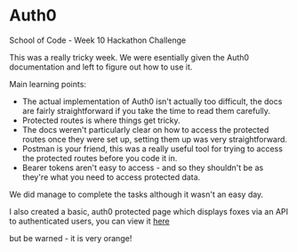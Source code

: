 # Auth0
School of Code - Week 10 Hackathon Challenge

This was a really tricky week. We were esentially given the Auth0 documentation and left to figure out how to use it.

Main learning points:

- The actual implementation of Auth0 isn't actually too difficult, the docs are fairly straightforward if you take the time to read them carefully.
- Protected routes is where things get tricky.
- The docs weren't particularly clear on how to access the protected routes once they were set up, setting them up was very straightforward.
- Postman is your friend, this was a really useful tool for trying to access the protected routes before you code it in.
- Bearer tokens aren't easy to access - and so they shouldn't be as they're what you need to access protected data.


We did manage to complete the tasks although it wasn't an easy day.

I also created a basic, auth0 protected page which displays foxes via an API to authenticated users, you can view it <a href="https://fox-fix.netlify.app/">here</a></p> but be warned - it is very orange!
